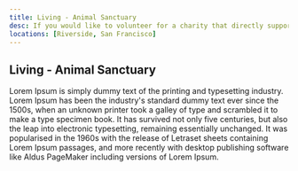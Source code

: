 ```yaml
---
title: Living - Animal Sanctuary
desc: If you would like to volunteer for a charity that directly supports older people who might be lonely, take a look at our various available programs.
locations: [Riverside, San Francisco]
---
```


## Living - Animal Sanctuary
Lorem Ipsum is simply dummy text of the printing and typesetting industry. Lorem Ipsum has been the industry's standard dummy text ever since the 1500s, when an unknown printer took a galley of type and scrambled it to make a type specimen book. It has survived not only five centuries, but also the leap into electronic typesetting, remaining essentially unchanged. It was popularised in the 1960s with the release of Letraset sheets containing Lorem Ipsum passages, and more recently with desktop publishing software like Aldus PageMaker including versions of Lorem Ipsum.